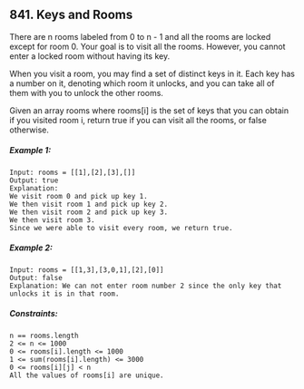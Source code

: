 ## 841. Keys and Rooms

There are n rooms labeled from 0 to n - 1 and all the rooms are locked except for room 0. Your goal is to visit all the rooms. However, you cannot enter a locked room without having its key.

When you visit a room, you may find a set of distinct keys in it. Each key has a number on it, denoting which room it unlocks, and you can take all of them with you to unlock the other rooms.

Given an array rooms where rooms[i] is the set of keys that you can obtain if you visited room i, return true if you can visit all the rooms, or false otherwise.

##### Example 1:

    Input: rooms = [[1],[2],[3],[]]
    Output: true
    Explanation:
    We visit room 0 and pick up key 1.
    We then visit room 1 and pick up key 2.
    We then visit room 2 and pick up key 3.
    We then visit room 3.
    Since we were able to visit every room, we return true.

##### Example 2:

    Input: rooms = [[1,3],[3,0,1],[2],[0]]
    Output: false
    Explanation: We can not enter room number 2 since the only key that unlocks it is in that room.

##### Constraints:

    n == rooms.length
    2 <= n <= 1000
    0 <= rooms[i].length <= 1000
    1 <= sum(rooms[i].length) <= 3000
    0 <= rooms[i][j] < n
    All the values of rooms[i] are unique.